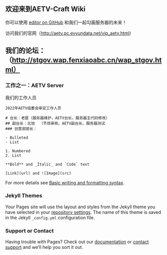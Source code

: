 ## 欢迎来到AETV-Craft Wiki

你可以使用 [editor on GitHub](https://github.com/sdffse5245654/sdffse5245654/edit/gh-pages/index.md) 和我们一起勾画服务器的未来！

访问我们的官网（http://aetv.pc.evyundata.net/vip_aetv.html)
## 我们的论坛：（http://stgov.wap.fenxiaoabc.cn/wap_stgov.html）

### 工作之一：AETV Server

我们的工作人员

```
2022年AETV组委会审定工作人员

# 台长：老匪（服务器维护，AETV台长，服务器主代码修改）
## 副台长：北旭  （节目审核，AETV副台长，服务器测试
### 创意部部长：

- Bulleted
- List

1. Numbered
2. List

**Bold** and _Italic_ and `Code` text

[Link](url) and ![Image](src)
```

For more details see [Basic writing and formatting syntax](https://docs.github.com/en/github/writing-on-github/getting-started-with-writing-and-formatting-on-github/basic-writing-and-formatting-syntax).

### Jekyll Themes

Your Pages site will use the layout and styles from the Jekyll theme you have selected in your [repository settings](https://github.com/sdffse5245654/sdffse5245654/settings/pages). The name of this theme is saved in the Jekyll `_config.yml` configuration file.

### Support or Contact

Having trouble with Pages? Check out our [documentation](https://docs.github.com/categories/github-pages-basics/) or [contact support](https://support.github.com/contact) and we’ll help you sort it out.
